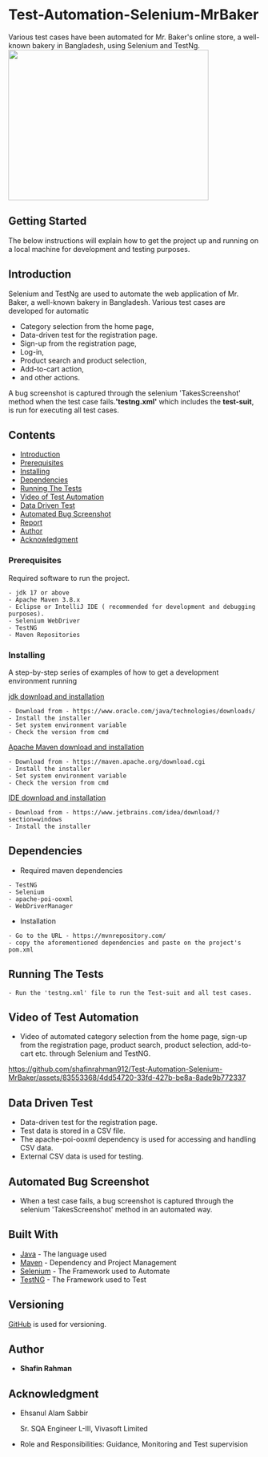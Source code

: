 # Test-Automation-Selenium-MrBaker
Various test cases have been automated for Mr. Baker's online store, a well-known bakery in Bangladesh, using Selenium and TestNg. 
<img src="https://github.com/shafinrahman912/Test-Automation-Selenium-MrBaker/assets/83553368/4dd54720-33fd-427b-be8a-8ade9b772337" width="400" height="300">

## Getting Started
The below instructions will explain how to get the project up and running on a local machine for development and testing purposes.
## Introduction
Selenium and TestNg are used to automate the web application of Mr. Baker, a well-known bakery in Bangladesh. Various test cases are developed for automatic
 - Category selection from the home page, 
 - Data-driven test for the registration page.
 - Sign-up from the registration page, 
 - Log-in,
 - Product search and product selection, 
 - Add-to-cart action,
 - and other actions. 
 
 A bug screenshot is captured through the selenium 'TakesScreenshot' method when the test case fails.**'testng.xml'** which includes the **test-suit**, is run for executing all test cases.

## Contents

- [Introduction](#Introduction)
- [Prerequisites](#Prerequisites)
- [Installing](#Installing)
- [Dependencies](#Dependencies)
- [Running The Tests](#Running-The-Tests)
- [Video of Test Automation](#Video-of-Test-Automation)
- [Data Driven Test](#Data-driven-Test)
- [Automated Bug Screenshot](#Automated-Bug-Screenshot)
- [Report](#report)
- [Author](#test-metrics)
- [Acknowledgment](#Acknowledgment)

### Prerequisites

Required software to run the project.

```
- jdk 17 or above
- Apache Maven 3.8.x
- Eclipse or IntelliJ IDE ( recommended for development and debugging purposes).
- Selenium WebDriver
- TestNG
- Maven Repositories
```

### Installing

A step-by-step series of examples of how to get a development environment running

[jdk download and installation](https://www.oracle.com/java/technologies/downloads/)

```
- Download from - https://www.oracle.com/java/technologies/downloads/
- Install the installer
- Set system environment variable
- Check the version from cmd
```

[Apache Maven download and installation](https://maven.apache.org/download.cgi)

```
- Download from - https://maven.apache.org/download.cgi
- Install the installer
- Set system environment variable
- Check the version from cmd
```
[IDE download and installation](https://maven.apache.org/download.cgi)

```
- Download from - https://www.jetbrains.com/idea/download/?section=windows
- Install the installer
```
## Dependencies
- Required maven dependencies
```
- TestNG
- Selenium
- apache-poi-ooxml
- WebDriverManager
```
- Installation
```
- Go to the URL - https://mvnrepository.com/
- copy the aforementioned dependencies and paste on the project's pom.xml
```

## Running The Tests
```
- Run the 'testng.xml' file to run the Test-suit and all test cases. 
```
## Video of Test Automation
- Video of automated category selection from the home page, sign-up from the registration page, product search, product selection, add-to-cart etc. through Selenium and TestNG.

https://github.com/shafinrahman912/Test-Automation-Selenium-MrBaker/assets/83553368/4dd54720-33fd-427b-be8a-8ade9b772337


## Data Driven Test
- Data-driven test for the registration page.
- Test data is stored in a CSV file.
- The apache-poi-ooxml dependency is used for accessing and handling CSV data.
- External CSV data is used for testing.

## Automated Bug Screenshot
- When a test case fails, a bug screenshot is captured through the selenium 'TakesScreenshot' method in an automated way.


## Built With

- [Java](https://www.oracle.com/java/technologies/downloads/) - The language used
- [Maven](https://maven.apache.org/) - Dependency and Project Management
- [Selenium](https://www.selenium.dev/) - The Framework used to Automate
- [TestNG](https://testng.org/) - The Framework used to Test


## Versioning

[GitHub](http://github.com/) is used for versioning.

## Author

- **Shafin Rahman**

## Acknowledgment

- Ehsanul Alam Sabbir

  Sr. SQA Engineer L-III, Vivasoft Limited

- Role and Responsibilities: Guidance, Monitoring and Test supervision

